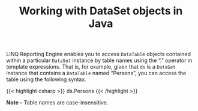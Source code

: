 ﻿---
title: Working with DataSet objects in Java
second_title: Aspose.Words for Java
articleTitle: Working with DataSet objects
linktitle: Working with DataSet objects
description: "Access DataTable row objects using template expressions when building a report in Java."
type: docs
weight: 10
url: /java/working-with-dataset-objects/
---

LINQ Reporting Engine enables you to access `DataTable` objects contained within a particular `DataSet` instance by table names using the “.” operator in template expressions. That is, for example, given that `ds` is a `DataSet` instance that contains a `DataTable` named “Persons”, you can access the
table using the following syntax.

{{< highlight csharp >}}
ds.Persons
{{< /highlight >}}

**Note –** Table names are case-insensitive.
